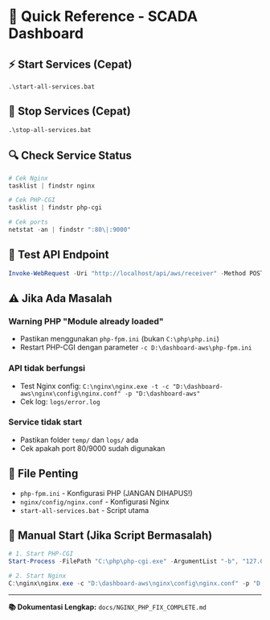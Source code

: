 # 🚀 Quick Reference - SCADA Dashboard

## ⚡ **Start Services (Cepat)**

```batch
.\start-all-services.bat
```

## 🛑 **Stop Services (Cepat)**

```batch
.\stop-all-services.bat
```

## 🔍 **Check Service Status**

```powershell
# Cek Nginx
tasklist | findstr nginx

# Cek PHP-CGI
tasklist | findstr php-cgi

# Cek ports
netstat -an | findstr ":80\|:9000"
```

## 🧪 **Test API Endpoint**

```powershell
Invoke-WebRequest -Uri "http://localhost/api/aws/receiver" -Method POST -ContentType "application/json" -Body '{"test": "data"}' -UseBasicParsing
```

## ⚠️ **Jika Ada Masalah**

### **Warning PHP "Module already loaded"**

-   Pastikan menggunakan `php-fpm.ini` (bukan `C:\php\php.ini`)
-   Restart PHP-CGI dengan parameter `-c D:\dashboard-aws\php-fpm.ini`

### **API tidak berfungsi**

-   Test Nginx config: `C:\nginx\nginx.exe -t -c "D:\dashboard-aws\nginx\config\nginx.conf" -p "D:\dashboard-aws"`
-   Cek log: `logs/error.log`

### **Service tidak start**

-   Pastikan folder `temp/` dan `logs/` ada
-   Cek apakah port 80/9000 sudah digunakan

## 📁 **File Penting**

-   `php-fpm.ini` - Konfigurasi PHP (JANGAN DIHAPUS!)
-   `nginx/config/nginx.conf` - Konfigurasi Nginx
-   `start-all-services.bat` - Script utama

## 🔧 **Manual Start (Jika Script Bermasalah)**

```powershell
# 1. Start PHP-CGI
Start-Process -FilePath "C:\php\php-cgi.exe" -ArgumentList "-b", "127.0.0.1:9000", "-c", "D:\dashboard-aws\php-fpm.ini"

# 2. Start Nginx
C:\nginx\nginx.exe -c "D:\dashboard-aws\nginx\config\nginx.conf" -p "D:\dashboard-aws"
```

---

**📚 Dokumentasi Lengkap:** `docs/NGINX_PHP_FIX_COMPLETE.md`
